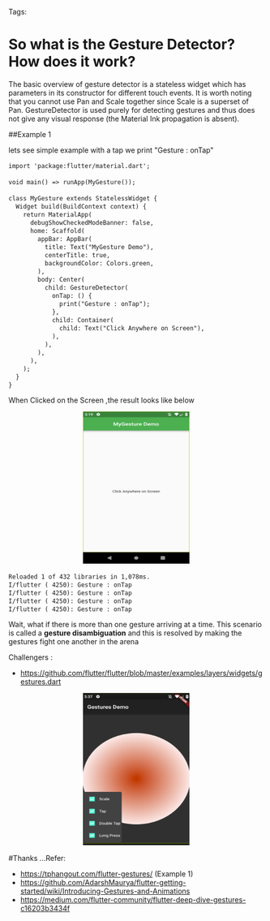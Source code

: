 
Tags: 


# So what is the Gesture Detector? How does it work?

The basic overview of gesture detector is a stateless widget which has parameters in its constructor for different touch events. It is worth noting that you cannot use Pan and Scale together since Scale is a superset of Pan. GestureDetector is used purely for detecting gestures and thus does not give any visual response (the Material Ink propagation is absent).

##Example 1

lets see simple example with a tap we print "Gesture : onTap"

```
import 'package:flutter/material.dart';

void main() => runApp(MyGesture());

class MyGesture extends StatelessWidget {
  Widget build(BuildContext context) {
    return MaterialApp(
      debugShowCheckedModeBanner: false,
      home: Scaffold(
        appBar: AppBar(
          title: Text("MyGesture Demo"),
          centerTitle: true,
          backgroundColor: Colors.green,
        ),
        body: Center(
          child: GestureDetector(
            onTap: () {
              print("Gesture : onTap");
            },
            child: Container(
              child: Text("Click Anywhere on Screen"),
            ),
          ),
        ),
      ),
    );
  }
}

```
When Clicked on the Screen ,the result looks like below

<p align="center"> 
    <img width="210" height="300" src="../Images/Gesture_a_DeviceScreen.png" alt="Tabs Demo">
 </p>


 ```
Reloaded 1 of 432 libraries in 1,078ms.
I/flutter ( 4250): Gesture : onTap
I/flutter ( 4250): Gesture : onTap
I/flutter ( 4250): Gesture : onTap
I/flutter ( 4250): Gesture : onTap
``` 

Wait, what if there is more than one gesture arriving at a time. This scenario is called a **gesture disambiguation** and this is resolved by making the gestures fight one another in the arena

Challengers : 

- https://github.com/flutter/flutter/blob/master/examples/layers/widgets/gestures.dart
<p align="center"> 
    <img width="210" height="300" src="../Images/Gesture_challener_a.png" alt="Tabs Demo">
 </p>
 

#Thanks ...Refer: 
 - https://tphangout.com/flutter-gestures/ (Example 1)
- https://github.com/AdarshMaurya/flutter-getting-started/wiki/Introducing-Gestures-and-Animations
 - https://medium.com/flutter-community/flutter-deep-dive-gestures-c16203b3434f